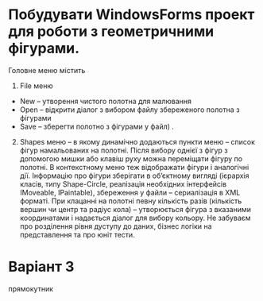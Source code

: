 # Побудувати WindowsForms проект для роботи з геометричними фігурами. 
 Головне меню містить 
1) File меню 
  * New – утворення чистого полотна для малювання
  * Open – відкрити діалог з вибором файлу збереженого полотна з фігурами
  * Save – зберегти полотно з фігурами у файл) . 
2) Shapes меню – в якому динамічно додаються пункти меню – список фігур намальованих на полотні. Після вибору однієї з фігур з допомогою мишки або клавіш руху можна переміщати фігуру по полотні. В контекстному меню теж відображати фігури і аналогічні дії.
Інформацію про фігури зберігати в об’єктному вигляді (ієрархія класів, типу Shape-Circle, реалізація необхідних інтерфейсів IMoveable, IPaintable), збереження у файли – сериалізація в XML форматі.
При клацанні на полотні певну кількість разів (кількість вершин  чи центр та радіус кола)  – утворюється фігура з вказаними координатами і надається діалог для вибору кольору.
Не забуваєм про розділення рівня дуступу до даних, бізнес логіки на представлення та про юніт тести.

# Варіант 3
  прямокутник
